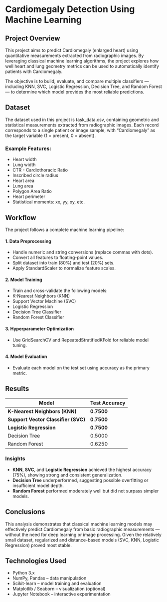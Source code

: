 # Cardiomegaly Detection Using Machine Learning
## Project Overview

This project aims to predict Cardiomegaly (enlarged heart) using quantitative measurements extracted from radiographic images.
By leveraging classical machine learning algorithms, the project explores how well heart and lung geometry metrics can be used to automatically identify patients with Cardiomegaly.

The objective is to build, evaluate, and compare multiple classifiers — including KNN, SVC, Logistic Regression, Decision Tree, and Random Forest — to determine which model provides the most reliable predictions.

## Dataset
The dataset used in this project is task_data.csv, containing geometric and statistical measurements extracted from radiographic images.
Each record corresponds to a single patient or image sample, with “Cardiomegaly” as the target variable (1 = present, 0 = absent).

### Example Features:
- Heart width
- Lung width
- CTR - Cardiothoracic Ratio
- Inscribed circle radius
- Heart area
- Lung area
- Polygon Area Ratio
- Heart perimeter
- Statistical moments: xx, yy, xy, etc.

## Workflow
The project follows a complete machine learning pipeline:
#### 1. Data Preprocessing
- Handle numeric and string conversions (replace commas with dots).
- Convert all features to floating-point values.
- Split dataset into train (80%) and test (20%) sets.
- Apply StandardScaler to normalize feature scales.
#### 2. Model Training
- Train and cross-validate the following models:
- K-Nearest Neighbors (KNN)
- Support Vector Machine (SVC)
- Logistic Regression
- Decision Tree Classifier
- Random Forest Classifier
#### 3. Hyperparameter Optimization
- Use GridSearchCV and RepeatedStratifiedKFold for reliable model tuning.
#### 4. Model Evaluation
- Evaluate each model on the test set using accuracy as the primary metric.

## Results
| Model                               | Test Accuracy |
| ----------------------------------- | ------------- |
| **K-Nearest Neighbors (KNN)**       | **0.7500**    |
| **Support Vector Classifier (SVC)** | **0.7500**    |
| **Logistic Regression**             | **0.7500**    |
| Decision Tree                       | 0.5000        |
| Random Forest                       | 0.6250        |

### Insights
- **KNN**, **SVC**, and **Logistic Regression** achieved the highest accuracy (75%), showing strong and consistent generalization.
- **Decision Tree** underperformed, suggesting possible overfitting or insufficient model depth.
- **Random Forest** performed moderately well but did not surpass simpler models.

## Conclusions
This analysis demonstrates that classical machine learning models may effectively predict Cardiomegaly from basic radiographic measurements — without the need for deep learning or image processing.
Given the relatively small dataset, regularized and distance-based models (SVC, KNN, Logistic Regression) proved most stable.

## Technologies Used
- Python 3.x
- NumPy, Pandas – data manipulation
- Scikit-learn – model training and evaluation
- Matplotlib / Seaborn – visualization (optional)
- Jupyter Notebook – interactive experimentation
